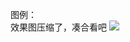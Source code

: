 图例：  
  效果图压缩了，凑合看吧
  ![](https://github.com/shandianwuyou/DampRelativeLayout/blob/master/app/1.gif)  
